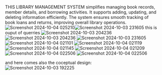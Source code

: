 
THIS LIBRARY MANAGEMENT  SYSTEM simplifies managing book records, member details, and borrowing activities.
It supports adding, updating, and deleting information efficiently. 
The system ensures smooth tracking of book loans and returns, improving overall library operations.
![Screenshot 2024-10-04 025210](https://github.com/user-attachments/assets/30a0e830-364d-4e3f-a8f6-d6e60c724c21)![Screenshot 2024-10-03 231605](https://github.com/user-attachments/assets/37b35263-d739-4be7-8ff1-acb77c977c3d)
this is ouput of querries ![Screenshot 2024-10-03 204236](https://github.com/user-attachments/assets/cb113c7b-e358-4697-a46a-ea6174ba0672)
![Screenshot 2024-10-03 204236](https://github.com/user-attachments/assets/d94929f6-a343-4480-9ecc-0fd7ec128e8c)
![Screenshot 2024-10-03 231605](https://github.com/user-attachments/assets/b8e3a7a1-3b74-4720-883b-936c76162a2f)
![Screenshot 2024-10-04 021101](https://github.com/user-attachments/assets/ba8acdd9-0a39-47f0-b766-493050124523)
![Screenshot 2024-10-04 021119](https://github.com/user-attachments/assets/1b238549-afcc-45a3-9c32-d1ef5bf09904)
![Screenshot 2024-10-04 021145](https://github.com/user-attachments/assets/231bcbc4-2917-4f7e-8927-aaa863931740)
![Screenshot 2024-10-04 021209](https://github.com/user-attachments/assets/18513b01-2a71-4976-a68f-ecb7ff062bb0)
![Screenshot 2024-10-04 022506](https://github.com/user-attachments/assets/d78cf2f4-c1ae-4619-832c-50a0dc2c7fb5)
![Screenshot 2024-10-04 022506](https://github.com/user-attachments/assets/c3fc8c2e-8ed4-47ec-b092-189aa9c1b8a0)

and here comes also the coceptual design:
![Screenshot 2024-10-03 192225](https://github.com/user-attachments/assets/2e94e5a2-d871-4a96-9ed7-a5a650ec6202)






